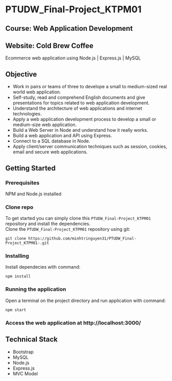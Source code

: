 # PTUDW_Final-Project_KTPM01
## Course: Web Application Development
## Website: Cold Brew Coffee
Ecommerce web application using Node.js | Express.js | MySQL

## Objective
* Work in pairs or teams of three to develope a small to medium-sized real world web application.
* Self-study, read and comprehend English documents and give presentations for topics related to web application development.
* Understand the architecture of web applications and internet technologies.
* Apply a web application development process to develop a small or medium-size web application.
* Build a Web Server in Node and understand how it really works.
* Build a web application and API using Express.
* Connect to a SQL database in Node.
* Apply client/server communication techniques such as session, cookies, email and secure web applications.

## Getting Started
### Prerequisites
NPM and Node.js installed
### Clone repo
To get started  you can simply clone this `PTUDW_Final-Project_KTPM01` repository and install the dependencies.  
Clone the `PTUDW_Final-Project_KTPM01` repository using git:
```
git clone https://github.com/minhtringuyen31/PTUDW_Final-Project_KTPM01-.git
```

### Installing
Install dependecies with command:
```
npm install
```

### Running the application
Open a terminal on the project directory and run application with command:
```
npm start
```
### Access the web application at http://localhost:3000/

## Technical Stack
* Bootstrap
* MySQL
* Node.js
* Express.js
* MVC Model

